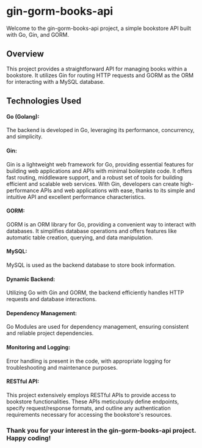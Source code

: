 # **gin-gorm-books-api**

Welcome to the gin-gorm-books-api project, a simple bookstore API built with Go, Gin, and GORM.

## **Overview**

This project provides a straightforward API for managing books within a bookstore. It utilizes Gin for routing HTTP requests and GORM as the ORM for interacting with a MySQL database.

## **Technologies Used**

#### **Go (Golang):**

The backend is developed in Go, leveraging its performance, concurrency, and simplicity.

#### **Gin:**

Gin is a lightweight web framework for Go, providing essential features for building web applications and APIs with minimal boilerplate code. It offers fast routing, middleware support, and a robust set of tools for building efficient and scalable web services. With Gin, developers can create high-performance APIs and web applications with ease, thanks to its simple and intuitive API and excellent performance characteristics.

#### **GORM:**

GORM is an ORM library for Go, providing a convenient way to interact with databases. It simplifies database operations and offers features like automatic table creation, querying, and data manipulation.

#### **MySQL:**

MySQL is used as the backend database to store book information.

#### **Dynamic Backend:**

Utilizing Go with Gin and GORM, the backend efficiently handles HTTP requests and database interactions.

#### **Dependency Management:**

Go Modules are used for dependency management, ensuring consistent and reliable project dependencies.

#### **Monitoring and Logging:**

Error handling is present in the code, with appropriate logging for troubleshooting and maintenance purposes.

#### **RESTful API:**

This project extensively employs RESTful APIs to provide access to bookstore functionalities. These APIs meticulously define endpoints, specify request/response formats, and outline any authentication requirements necessary for accessing the bookstore's resources.

### **Thank you for your interest in the gin-gorm-books-api project. Happy coding!**

